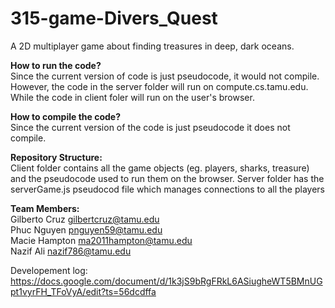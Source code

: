 # 315-game-Divers_Quest
A 2D multiplayer game about finding treasures in deep, dark oceans.

**How to run the code?**  
Since the current version of code is just pseudocode, it would not compile. However, the code in the server folder will run on compute.cs.tamu.edu. While the code in client foler will run on the user's browser.

**How to compile the code?**  
Since the current version of the code is just pseudocode it does not compile.

**Repository Structure:**  
Client folder contains all the game objects (eg. players, sharks, treasure) and the pseudocode used to run them on the browser. Server folder has the serverGame.js pseudocod file which manages connections to all the players

**Team Members:**  
Gilberto Cruz   gilbertcruz@tamu.edu  
Phuc Nguyen     pnguyen59@tamu.edu  
Macie Hampton   ma2011hampton@tamu.edu  
Nazif Ali       nazif786@tamu.edu  
  
Developement log: https://docs.google.com/document/d/1k3jS9bRgFRkL6ASiugheWT5BMnUGpt1vyrFH_TFoVyA/edit?ts=56dcdffa 
